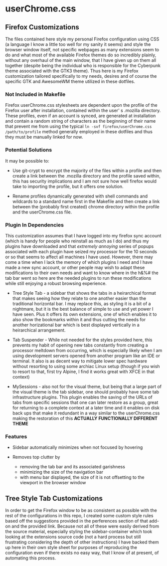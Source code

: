 # userChrome.css

## Firefox Customizations 

The files contained here style my personal Firefox configuration using CSS (a language I know a little too well for my sanity it seems) and style the browser window itself, not specific webpages 
as many extensions seem to do and what most of the available Firefox themes do so incredibly plainly, without any overhaul of the main window, that I have given up on them all together (despite
being the individual who is responsible for the Cyberpunk theme associated with the GTK3 theme). Thus here is my Firefox customization tailored specifically to my needs, desires and of course the specific GTK and AwesomeWM theme utilized in these dotfiles. 

### Not Included in Makefile
Firefox userChrome.css stylesheets are dependent upon the profile of the Firefox user after installation, contained within the user' s .mozilla directory. These profiles, even if an account is synced, 
are generated at installation and contain a random string of characters as the beginning of their name that prevent me from using the typical `ln -svf firefox/userChrome.css /path/to/profile` method
generally employed in these dotfiles and thus they must be manually linked for now. 

### Potential Solutions 
It may be possible to:
- Use git-crypt to encrypt the majority of the files within a profile and then create a link between the .mozilla directory and the profile saved within, this has security implications and I am 
not sure how well firefox would take to importing the profile, but it offers one solution. 

- Rename profiles dynamically generated with shell commands and wildcards to a standard name first in the Makefile and then create a link between the (probably first created) chrome directory within the profile 
and the userChrome.css file. 

### Plugin In Dependencies 

This customization assumes that I have logged into my firefox sync account (which is handy for people who reinstall as much as I do) and thus my plugins have downloaded and that *extremely annoying* series of 
popups associated with each plugin have seized my processor for the 10 seconds or so that seems to affect all machines I have used. However, there may come a time when I lack the memory of which plugins I need 
and I have made a new sync account, or other people may wish to adapt these modifications to their own needs and want to know where in the h&%# the tab bar went so here are the needed plugins to run these 
modifications while still enjoying a robust browsing experience. 

- Tree Style Tab - a sidebar that shows the tabs in a heirarchical format that makes seeing how they relate to one another easier than the traditional horizontal bar. I may replace this, as styling it is a bit of a nightmare,
but it is the best balance of simple to use and yet power I have seen. Plus it offers its own extensions, one of which enables it to also show the bookmarks within it  and thus cutting the needs for another horizational bar 
which is best displayed vertically in a heirarchical arrangement. 

- Tab Suspender - While not needed for the styles provided here, this prevents my habit of opening new tabs constantly from creating a processor meltdown from occurring, which is especially likely when I am using development servers
opened from another program like an IDE or terminal. It also is as decent way to mitigate lower spec hardware without resorting to using some archiac Linux setup (though if you wish to resort to that, first try Alpine, I find it works great with
XFCE in that context) 

- MySessions - also not for the visual theme, but being that a large part of the visual theme is the tab sidebar, one should probably have some tab infrastructure plugins. This plugin enables the saving of the URLs of tabs from specific sessions 
that one can later restore as a group, great for returning to a complete context at a later time and it enables on disk back ups that make it redundant in a way similar to the userChrome.css making the restoration of this **ACTUALLY FUNCTIONALLY DIFFERENT THEME** 

### Features

- Sidebar automatically minimizes when not focused by hovering

- Removes top clutter by
	- removing the tab bar and its associated garishness
	- minimizing the size of the navigation bar
	- with menu bar displayed, the size of it is not offsetting to the viewport in the browser window 


##  Tree Style Tab Customizations

In order to get the Firefox window to be as consistent as possible with the rest of the configurations in this repo, I created some custom style rules based off the suggestions provided in the perferences section of that add-on and the provided link. Because not all of these were easily derived from the source material, especially styling the sidebar-container which took looking at the extensions source code (not a hard process but still frustrating considering the depth of other instructions) I have backed them up here in their own style sheet for purposes of reproducing the configuration even if there exists no easy way, that I know of at present, of automating this process. 



